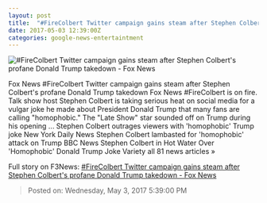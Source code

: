 ```yaml
---
layout: post
title:  "#FireColbert Twitter campaign gains steam after Stephen Colbert's profane Donald Trump takedown - Fox News"
date: 2017-05-03 12:39:00Z
categories: google-news-entertaintment
---
```


![#FireColbert Twitter campaign gains steam after Stephen Colbert's profane Donald Trump takedown - Fox News](http://a57.foxnews.com/media2.foxnews.com/BrightCove/694940094001/2017/05/02/876/493/694940094001_5419453044001_5419400263001-vs.jpg?ve=1&tl=1)

Fox News #FireColbert Twitter campaign gains steam after Stephen Colbert's profane Donald Trump takedown Fox News #FireColbert is on fire. Talk show host Stephen Colbert is taking serious heat on social media for a vulgar joke he made about President Donald Trump that many fans are calling "homophobic." The "Late Show" star sounded off on Trump during his opening ... Stephen Colbert outrages viewers with 'homophobic' Trump joke New York Daily News Stephen Colbert lambasted for 'homophobic' attack on Trump BBC News Stephen Colbert in Hot Water Over 'Homophobic' Donald Trump Joke Variety all 81 news articles »


Full story on F3News: [#FireColbert Twitter campaign gains steam after Stephen Colbert's profane Donald Trump takedown - Fox News](http://www.f3nws.com/n/y4pvyF)

> Posted on: Wednesday, May 3, 2017 5:39:00 PM

